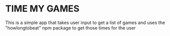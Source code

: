# TIME MY GAMES

This is a simple app that takes user input to get a list of games and uses the "howlongtobeat" npm package to get those times for the user